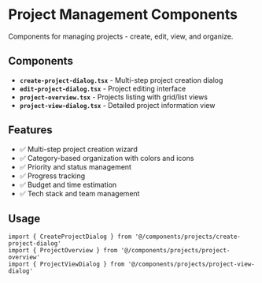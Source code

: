 # Project Management Components

Components for managing projects - create, edit, view, and organize.

## Components

- **`create-project-dialog.tsx`** - Multi-step project creation dialog
- **`edit-project-dialog.tsx`** - Project editing interface
- **`project-overview.tsx`** - Projects listing with grid/list views
- **`project-view-dialog.tsx`** - Detailed project information view

## Features

- ✅ Multi-step project creation wizard
- ✅ Category-based organization with colors and icons
- ✅ Priority and status management
- ✅ Progress tracking
- ✅ Budget and time estimation
- ✅ Tech stack and team management

## Usage

```tsx
import { CreateProjectDialog } from '@/components/projects/create-project-dialog'
import { ProjectOverview } from '@/components/projects/project-overview'
import { ProjectViewDialog } from '@/components/projects/project-view-dialog'
```
